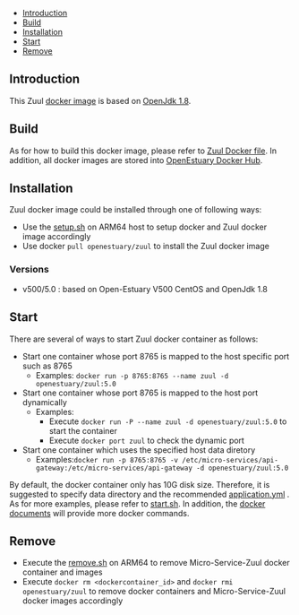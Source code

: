 * [Introduction](#1)
* [Build ](#2)
* [Installation](#3)
* [Start](#4)
* [Remove](#5)

## <a name="1">Introduction</a>

This Zuul [docker image](https://docs.docker.com/) is based on [OpenJdk 1.8](http://openjdk.java.net/install/).


## <a name="2">Build</a>
As for how to build this docker image, please refer to [Zuul Docker file](https://github.com/open-estuary/dockerfiles/tree/master/micro-service/api/Dockerfile).
In addition, all docker images are stored into [OpenEstuary Docker Hub](https://cloud.docker.com/app/openestuary).

## <a name="3">Installation</a>
Zuul docker image could be installed through one of following ways:  
- Use the [setup.sh](https://github.com/open-estuary/packages/blob/master/docker_apps/zuul/setup.sh) on ARM64 host to setup docker and Zuul docker image accordingly
- Use docker `pull openestuary/zuul` to install the Zuul docker image  

### Versions 
- v500/5.0 : based on Open-Estuary V500 CentOS and OpenJdk 1.8

## <a name="4">Start</a>
There are several of ways to start Zuul docker container as follows:
- Start one container whose port 8765 is mapped to the host specific port such as 8765
  - Examples: `docker run -p 8765:8765 --name zuul -d openestuary/zuul:5.0`
- Start one container whose port 8765 is mapped to the host port dynamically
  - Examples:
    - Execute `docker run -P --name zuul -d openestuary/zuul:5.0` to start the container
    - Execute `docker port zuul` to check the dynamic port
- Start one container which uses the specified host data diretory 
  - Examples:`docker run -p 8765:8765 -v /etc/micro-services/api-gateway:/etc/micro-services/api-gateway -d openestuary/zuul:5.0`

By default, the docker container only has 10G disk size. Therefore, it is suggested to specify data directory and the recommended [application.yml](https://github.com/open-estuary/packages/blob/master/docker_apps/zuul/application.yml) . 
As for more examples, please refer to [start.sh](https://github.com/open-estuary/packages/blob/master/docker_apps/zuul/start.sh).
In addition, the [docker documents](https://docs.docker.com/) will provide more docker commands.

## <a name="5">Remove</a>
- Execute the [remove.sh](https://github.com/open-estuary/packages/blob/master/docker_apps/zuul/remove.sh) on ARM64 to remove Micro-Service-Zuul docker container and images 
- Execute `docker rm <dockercontainer_id>` and `docker rmi openestuary/zuul` to remove docker containers and Micro-Service-Zuul docker images accordingly